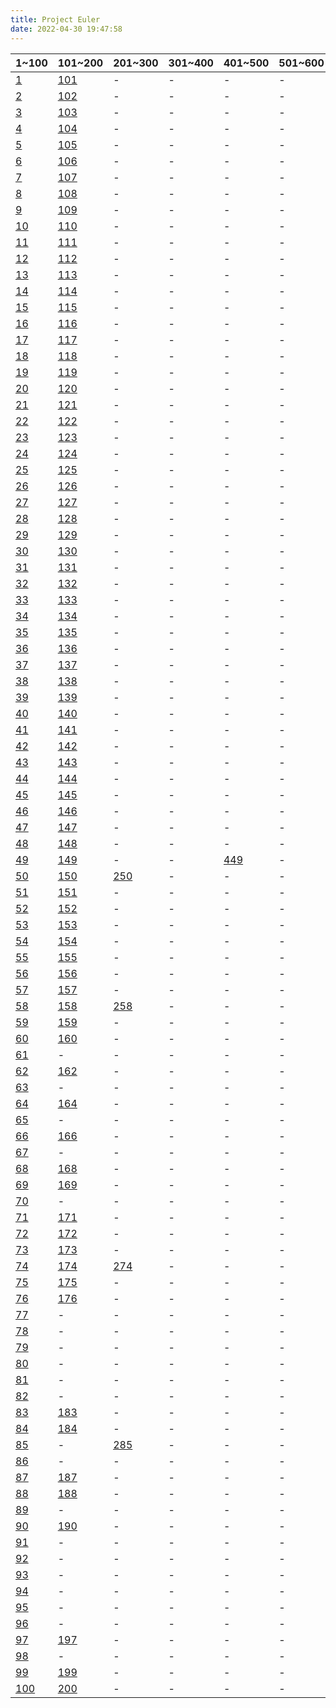 ```yaml
---
title: Project Euler
date: 2022-04-30 19:47:58
---
```



|1~100|101~200|201~300|301~400|401~500|501~600|601~700|701~?|
|-|-|-|-|-|-|-|-|
|[1](../QUESTION/Project-Euler-1)|[101](../QUESTION/Project-Euler-101)|-|-|-|-|-|-|
|[2](../QUESTION/Project-Euler-2)|[102](../QUESTION/Project-Euler-102)|-|-|-|-|-|-|
|[3](../QUESTION/Project-Euler-3)|[103](../QUESTION/Project-Euler-103)|-|-|-|-|-|-|
|[4](../QUESTION/Project-Euler-4)|[104](../QUESTION/Project-Euler-104)|-|-|-|-|-|-|
|[5](../QUESTION/Project-Euler-5)|[105](../QUESTION/Project-Euler-105)|-|-|-|-|-|-|
|[6](../QUESTION/Project-Euler-6)|[106](../QUESTION/Project-Euler-106)|-|-|-|-|-|-|
|[7](../QUESTION/Project-Euler-7)|[107](../QUESTION/Project-Euler-107)|-|-|-|-|[607](../QUESTION/Project-Euler-607)|-|
|[8](../QUESTION/Project-Euler-8)|[108](../QUESTION/Project-Euler-108)|-|-|-|-|-|-|
|[9](../QUESTION/Project-Euler-9)|[109](../QUESTION/Project-Euler-109)|-|-|-|-|-|-|
|[10](../QUESTION/Project-Euler-10)|[110](../QUESTION/Project-Euler-110)|-|-|-|-|-|-|
|[11](../QUESTION/Project-Euler-11)|[111](../QUESTION/Project-Euler-111)|-|-|-|-|-|-|
|[12](../QUESTION/Project-Euler-12)|[112](../QUESTION/Project-Euler-112)|-|-|-|-|-|-|
|[13](../QUESTION/Project-Euler-13)|[113](../QUESTION/Project-Euler-113)|-|-|-|-|[613](../QUESTION/Project-Euler-613)|-|
|[14](../QUESTION/Project-Euler-14)|[114](../QUESTION/Project-Euler-114)|-|-|-|-|-|-|
|[15](../QUESTION/Project-Euler-15)|[115](../QUESTION/Project-Euler-115)|-|-|-|-|-|-|
|[16](../QUESTION/Project-Euler-16)|[116](../QUESTION/Project-Euler-116)|-|-|-|-|-|-|
|[17](../QUESTION/Project-Euler-17)|[117](../QUESTION/Project-Euler-117)|-|-|-|-|-|-|
|[18](../QUESTION/Project-Euler-18)|[118](../QUESTION/Project-Euler-118)|-|-|-|-|[618](../QUESTION/Project-Euler-618)|-|
|[19](../QUESTION/Project-Euler-19)|[119](../QUESTION/Project-Euler-119)|-|-|-|-|-|-|
|[20](../QUESTION/Project-Euler-20)|[120](../QUESTION/Project-Euler-120)|-|-|-|-|-|-|
|[21](../QUESTION/Project-Euler-21)|[121](../QUESTION/Project-Euler-121)|-|-|-|-|-|-|
|[22](../QUESTION/Project-Euler-22)|[122](../QUESTION/Project-Euler-122)|-|-|-|-|-|-|
|[23](../QUESTION/Project-Euler-23)|[123](../QUESTION/Project-Euler-123)|-|-|-|-|-|-|
|[24](../QUESTION/Project-Euler-24)|[124](../QUESTION/Project-Euler-124)|-|-|-|-|-|[724](../QUESTION/Project-Euler-724)|
|[25](../QUESTION/Project-Euler-25)|[125](../QUESTION/Project-Euler-125)|-|-|-|-|-|-|
|[26](../QUESTION/Project-Euler-26)|[126](../QUESTION/Project-Euler-126)|-|-|-|-|-|-|
|[27](../QUESTION/Project-Euler-27)|[127](../QUESTION/Project-Euler-127)|-|-|-|-|-|[727](../QUESTION/Project-Euler-727)|
|[28](../QUESTION/Project-Euler-28)|[128](../QUESTION/Project-Euler-128)|-|-|-|-|-|-|
|[29](../QUESTION/Project-Euler-29)|[129](../QUESTION/Project-Euler-129)|-|-|-|-|-|-|
|[30](../QUESTION/Project-Euler-30)|[130](../QUESTION/Project-Euler-130)|-|-|-|-|-|-|
|[31](../QUESTION/Project-Euler-31)|[131](../QUESTION/Project-Euler-131)|-|-|-|-|-|-|
|[32](../QUESTION/Project-Euler-32)|[132](../QUESTION/Project-Euler-132)|-|-|-|-|-|-|
|[33](../QUESTION/Project-Euler-33)|[133](../QUESTION/Project-Euler-133)|-|-|-|-|-|[733](../QUESTION/Project-Euler-733)|
|[34](../QUESTION/Project-Euler-34)|[134](../QUESTION/Project-Euler-134)|-|-|-|-|-|-|
|[35](../QUESTION/Project-Euler-35)|[135](../QUESTION/Project-Euler-135)|-|-|-|-|-|-|
|[36](../QUESTION/Project-Euler-36)|[136](../QUESTION/Project-Euler-136)|-|-|-|-|-|-|
|[37](../QUESTION/Project-Euler-37)|[137](../QUESTION/Project-Euler-137)|-|-|-|-|-|-|
|[38](../QUESTION/Project-Euler-38)|[138](../QUESTION/Project-Euler-138)|-|-|-|-|-|-|
|[39](../QUESTION/Project-Euler-39)|[139](../QUESTION/Project-Euler-139)|-|-|-|-|-|-|
|[40](../QUESTION/Project-Euler-40)|[140](../QUESTION/Project-Euler-140)|-|-|-|-|-|-|
|[41](../QUESTION/Project-Euler-41)|[141](../QUESTION/Project-Euler-141)|-|-|-|-|-|-|
|[42](../QUESTION/Project-Euler-42)|[142](../QUESTION/Project-Euler-142)|-|-|-|-|-|-|
|[43](../QUESTION/Project-Euler-43)|[143](../QUESTION/Project-Euler-143)|-|-|-|-|-|-|
|[44](../QUESTION/Project-Euler-44)|[144](../QUESTION/Project-Euler-144)|-|-|-|-|-|-|
|[45](../QUESTION/Project-Euler-45)|[145](../QUESTION/Project-Euler-145)|-|-|-|-|-|-|
|[46](../QUESTION/Project-Euler-46)|[146](../QUESTION/Project-Euler-146)|-|-|-|-|-|-|
|[47](../QUESTION/Project-Euler-47)|[147](../QUESTION/Project-Euler-147)|-|-|-|-|-|-|
|[48](../QUESTION/Project-Euler-48)|[148](../QUESTION/Project-Euler-148)|-|-|-|-|-|-|
|[49](../QUESTION/Project-Euler-49)|[149](../QUESTION/Project-Euler-149)|-|-|[449](../QUESTION/Project-Euler-449)|-|-|-|
|[50](../QUESTION/Project-Euler-50)|[150](../QUESTION/Project-Euler-150)|[250](../QUESTION/Project-Euler-250)|-|-|-|-|-|
|[51](../QUESTION/Project-Euler-51)|[151](../QUESTION/Project-Euler-151)|-|-|-|-|-|-|
|[52](../QUESTION/Project-Euler-52)|[152](../QUESTION/Project-Euler-152)|-|-|-|-|-|-|
|[53](../QUESTION/Project-Euler-53)|[153](../QUESTION/Project-Euler-153)|-|-|-|-|-|-|
|[54](../QUESTION/Project-Euler-54)|[154](../QUESTION/Project-Euler-154)|-|-|-|-|-|-|
|[55](../QUESTION/Project-Euler-55)|[155](../QUESTION/Project-Euler-155)|-|-|-|-|-|-|
|[56](../QUESTION/Project-Euler-56)|[156](../QUESTION/Project-Euler-156)|-|-|-|-|-|-|
|[57](../QUESTION/Project-Euler-57)|[157](../QUESTION/Project-Euler-157)|-|-|-|-|-|-|
|[58](../QUESTION/Project-Euler-58)|[158](../QUESTION/Project-Euler-158)|[258](../QUESTION/Project-Euler-258)|-|-|-|-|-|
|[59](../QUESTION/Project-Euler-59)|[159](../QUESTION/Project-Euler-159)|-|-|-|-|-|-|
|[60](../QUESTION/Project-Euler-60)|[160](../QUESTION/Project-Euler-160)|-|-|-|-|-|-|
|[61](../QUESTION/Project-Euler-61)|-|-|-|-|-|-|-|
|[62](../QUESTION/Project-Euler-62)|[162](../QUESTION/Project-Euler-162)|-|-|-|-|-|-|
|[63](../QUESTION/Project-Euler-63)|-|-|-|-|-|-|-|
|[64](../QUESTION/Project-Euler-64)|[164](../QUESTION/Project-Euler-164)|-|-|-|-|-|-|
|[65](../QUESTION/Project-Euler-65)|-|-|-|-|-|-|-|
|[66](../QUESTION/Project-Euler-66)|[166](../QUESTION/Project-Euler-166)|-|-|-|-|-|-|
|[67](../QUESTION/Project-Euler-67)|-|-|-|-|-|-|-|
|[68](../QUESTION/Project-Euler-68)|[168](../QUESTION/Project-Euler-168)|-|-|-|-|-|-|
|[69](../QUESTION/Project-Euler-69)|[169](../QUESTION/Project-Euler-169)|-|-|-|-|-|-|
|[70](../QUESTION/Project-Euler-70)|-|-|-|-|-|-|-|
|[71](../QUESTION/Project-Euler-71)|[171](../QUESTION/Project-Euler-171)|-|-|-|-|-|-|
|[72](../QUESTION/Project-Euler-72)|[172](../QUESTION/Project-Euler-172)|-|-|-|-|-|-|
|[73](../QUESTION/Project-Euler-73)|[173](../QUESTION/Project-Euler-173)|-|-|-|-|-|-|
|[74](../QUESTION/Project-Euler-74)|[174](../QUESTION/Project-Euler-174)|[274](../QUESTION/Project-Euler-274)|-|-|-|-|-|
|[75](../QUESTION/Project-Euler-75)|[175](../QUESTION/Project-Euler-175)|-|-|-|-|-|-|
|[76](../QUESTION/Project-Euler-76)|[176](../QUESTION/Project-Euler-176)|-|-|-|-|-|-|
|[77](../QUESTION/Project-Euler-77)|-|-|-|-|-|-|-|
|[78](../QUESTION/Project-Euler-78)|-|-|-|-|-|-|-|
|[79](../QUESTION/Project-Euler-79)|-|-|-|-|-|-|-|
|[80](../QUESTION/Project-Euler-80)|-|-|-|-|-|-|-|
|[81](../QUESTION/Project-Euler-81)|-|-|-|-|-|-|-|
|[82](../QUESTION/Project-Euler-82)|-|-|-|-|-|-|-|
|[83](../QUESTION/Project-Euler-83)|[183](../QUESTION/Project-Euler-183)|-|-|-|-|-|-|
|[84](../QUESTION/Project-Euler-84)|[184](../QUESTION/Project-Euler-184)|-|-|-|-|-|-|
|[85](../QUESTION/Project-Euler-85)|-|[285](../QUESTION/Project-Euler-285)|-|-|-|-|-|
|[86](../QUESTION/Project-Euler-86)|-|-|-|-|-|-|-|
|[87](../QUESTION/Project-Euler-87)|[187](../QUESTION/Project-Euler-187)|-|-|-|-|-|-|
|[88](../QUESTION/Project-Euler-88)|[188](../QUESTION/Project-Euler-188)|-|-|-|-|-|-|
|[89](../QUESTION/Project-Euler-89)|-|-|-|-|-|-|-|
|[90](../QUESTION/Project-Euler-90)|[190](../QUESTION/Project-Euler-190)|-|-|-|-|-|-|
|[91](../QUESTION/Project-Euler-91)|-|-|-|-|-|-|-|
|[92](../QUESTION/Project-Euler-92)|-|-|-|-|-|-|-|
|[93](../QUESTION/Project-Euler-93)|-|-|-|-|-|-|-|
|[94](../QUESTION/Project-Euler-94)|-|-|-|-|-|-|-|
|[95](../QUESTION/Project-Euler-95)|-|-|-|-|-|-|-|
|[96](../QUESTION/Project-Euler-96)|-|-|-|-|-|-|-|
|[97](../QUESTION/Project-Euler-97)|[197](../QUESTION/Project-Euler-197)|-|-|-|-|-|-|
|[98](../QUESTION/Project-Euler-98)|-|-|-|-|-|-|-|
|[99](../QUESTION/Project-Euler-99)|[199](../QUESTION/Project-Euler-199)|-|-|-|-|-|-|
|[100](../QUESTION/Project-Euler-100)|[200](../QUESTION/Project-Euler-200)|-|-|-|-|-|-|
